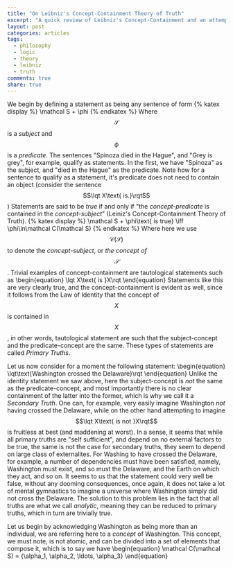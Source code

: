 ```yaml
---
title: "On Leibniz's Concept-Containment Theory of Truth"
excerpt: "A quick review of Leibniz's Concept-Containment and an attempt at formalization"
layout: post
categories: articles
tags:
  - philosophy
  - logic
  - theory
  - leibniz
  - truth
comments: true
share: true
---
```


We begin by defining a statement as being any sentence of form
{% katex display %}
    \mathcal S + \phi
{% endkatex %}
Where $$\mathcal S$$ is a *subject* and $$\phi$$ is a *predicate*. The sentences "Spinoza died in the Hague", and "Grey is grey", for example, qualify as statements. In the first, we have "Spinoza" as the subject, and "died in the Hague" as the predicate. Note how for a sentence to qualify as a statement, it's predicate does not need to contain an object (consider the sentence $$\lqt X\text{ is.}\rqt$$) Statements are said to be *true* if and only if "the *concept-predicate* is contained in the *concept-subject*" (Leiniz's Concept-Containment Theory of Truth).
{% katex display %}
    \mathcal S + \phi\text{ is true} \iff \phi\in\mathcal C(\mathcal S)
{% endkatex %}
Where here we use $$\mathcal C(\mathcal S)$$ to denote the *concept-subject*, or *the concept of $$\mathcal S$$*. Trivial examples of concept-containment are tautological statements such as
\begin{equation}
    \lqt X\text{ is }X\rqt
\end{equation}
Statements like this are very clearly true, and the concept-containment is evident as well, since it follows from the Law of Identity that the concept of $$X$$ is contained in $$X$$, in other words, tautological statement are such that the subject-concept and the predicate-concept are the same. These types of statements are called *Primary Truths*.

Let us now consider for a moment the following statement:
\begin{equation}
    \lqt\text{Washington crossed the Delaware}\rqt
\end{equation}
Unlike the identity statement we saw above, here the subject-concept is *not* the same as the predicate-concept, and most importantly there is no clear containment of the latter into the former, which is why we call it a *Secondary Truth*. One can, for example, very easily imagine Washington *not* having crossed the Delaware, while on the other hand attempting to imagine $$\lqt X\text{ is not }X\rqt$$ is fruitless at best (and maddening at worst). In a sense, it seems that while all primary truths are "self sufficient", and depend on no external factors to be true, the same is not the case for secondary truths, they seem to depend on large class of externalites. For Washing to have crossed the Delaware, for example, a number of dependencies must have been satisfied, namely, Washington must exist, and so must the Delaware, and the Earth on which they act, and so on. It seems to us that the statement could very well be false, without any dooming consequences, once again, it does not take a lot of mental gymnastics to imagine a universe where Washington simply did not cross the Delaware. The solution to this problem lies in the fact that all truths are what we call *analytic*, meaning they can be reduced to primary truths, which in turn are trivially true.

Let us begin by acknowledging Washington as being more than an individual, we are referring here to a *concept* of Washington. This concept, we must note, is not atomic, and can be divided into a set of elements that compose it, which is to say we have
\begin{equation}
    \mathcal C(\mathcal S) = \{\alpha_1, \alpha_2, \ldots, \alpha_3\}
\end{equation}